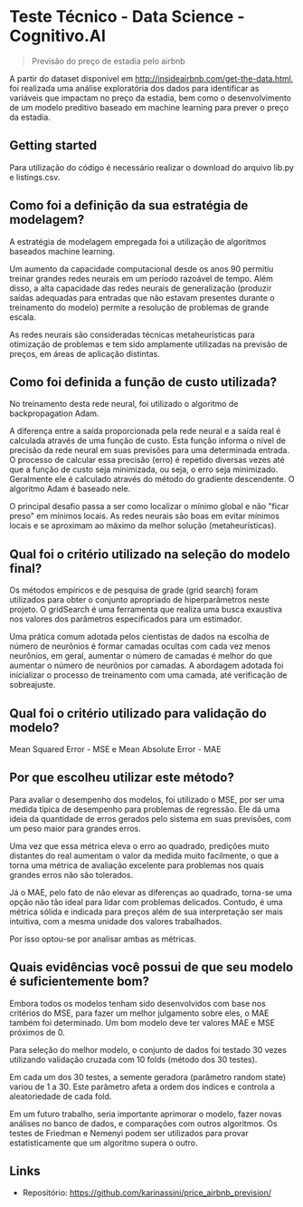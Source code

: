 # Teste Técnico - Data Science - Cognitivo.AI
> Previsão do preço de estadia pelo airbnb

A partir do dataset disponível em http://insideairbnb.com/get-the-data.html, foi realizada uma análise exploratória dos dados para identificar as variáveis que impactam no preço da estadia, bem como o desenvolvimento de um modelo preditivo baseado em machine learning para prever o preço da estadia.


## Getting started

Para utilização do código é necessário realizar o download do arquivo lib.py e listings.csv.


## Como foi a definição da sua estratégia de modelagem?

A estratégia de modelagem empregada foi a utilização de algoritmos baseados machine learning.

Um aumento da capacidade computacional desde os anos 90 permitiu treinar grandes redes neurais em um período razoável de tempo. Além disso, a alta capacidade das redes neurais de generalização (produzir saídas adequadas para entradas que não estavam presentes durante o treinamento do modelo) permite a resolução de problemas de grande escala.

As redes neurais são consideradas técnicas metaheurísticas para otimização de problemas e tem sido amplamente utilizadas na previsão de preços, em áreas de aplicação distintas.


## Como foi definida a função de custo utilizada?


No treinamento desta rede neural, foi utilizado o algoritmo de backpropagation Adam.

A diferença entre a saída proporcionada pela rede neural e a saída real é calculada através de uma função de custo. Esta função informa o nível de precisão da rede neural em suas previsões para uma determinada entrada. O processo de calcular essa precisão (erro) é repetido diversas vezes até que a função de custo seja minimizada, ou seja, o erro seja minimizado. Geralmente ele é calculado através do método do gradiente descendente. O algoritmo Adam é baseado nele.

O principal desafio passa a ser como localizar o mínimo global e não "ficar preso" em mínimos locais. As redes neurais são boas em evitar mínimos locais e se aproximam ao máximo da melhor solução (metaheurísticas).


## Qual foi o critério utilizado na seleção do modelo final?


Os métodos empíricos e de pesquisa de grade (grid search) foram utilizados para obter o conjunto apropriado de hiperparâmetros neste projeto. O gridSearch é uma ferramenta que realiza uma busca exaustiva nos valores dos parâmetros especificados para um estimador.

Uma prática comum adotada pelos cientistas de dados na escolha de número de neurônios é formar camadas ocultas com cada vez menos neurônios, em geral, aumentar o número de camadas é melhor do que aumentar o número de neurônios por camadas. A abordagem adotada foi inicializar o processo de treinamento com uma camada, até verificação de sobreajuste.


## Qual foi o critério utilizado para validação do modelo?

Mean Squared Error - MSE e Mean Absolute Error - MAE

## Por que escolheu utilizar este método?

Para avaliar o desempenho dos modelos, foi utilizado o MSE, por ser uma medida típica de desempenho para problemas de regressão. Ele dá uma ideia da quantidade de erros gerados pelo sistema em suas previsões, com um peso maior para grandes erros.

Uma vez que essa métrica eleva o erro ao quadrado, predições muito distantes do real aumentam o valor da medida muito facilmente, o que a torna uma métrica de avaliação excelente para problemas nos quais grandes erros não são tolerados.

Já o MAE, pelo fato de não elevar as diferenças ao quadrado, torna-se uma opção não tão ideal para lidar com problemas delicados. 
Contudo, é uma métrica sólida e indicada para preços além de sua interpretação ser mais intuitiva, com a mesma unidade dos valores trabalhados.

Por isso optou-se por analisar ambas as métricas.


## Quais evidências você possui de que seu modelo é suficientemente bom?

Embora todos os modelos tenham sido desenvolvidos com base nos critérios do MSE, para fazer um melhor julgamento sobre eles, o MAE também foi determinado. Um bom modelo deve ter valores MAE e MSE próximos de 0.

Para seleção do melhor modelo, o conjunto de dados foi testado 30 vezes utilizando validação cruzada com 10 folds (método dos 30 testes). 

Em cada um dos 30 testes, a semente geradora (parâmetro random state) variou de 1 a 30. Este parâmetro afeta a ordem dos índices e controla a aleatoriedade de cada fold.

Em um futuro trabalho, seria importante aprimorar o modelo, fazer novas análises no banco de dados, e comparações com outros algoritmos. 
Os testes de Friedman e Nemenyi podem ser utilizados para provar estatisticamente que um algoritmo supera o outro.


## Links

- Repositório: https://github.com/karinassini/price_airbnb_prevision/



